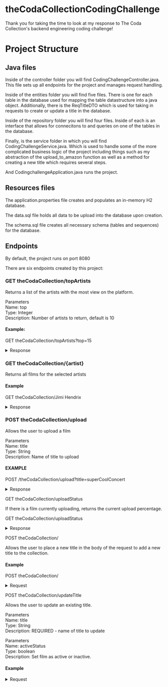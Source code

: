 # theCodaCollectionCodingChallenge

Thank you for taking the time to look at my response to The Coda Collection's backend engineering coding challenge!

# Project Structure

## Java files

Inside of the controller folder you will find CodingChallengeController.java. This file sets up all endpoints for the project and manages request handling. 

Inside of the entities folder you will find five files. There is one for each table in the database used for mapping the table datastructure into a java object. Additionally, there is the ReqTitleDTO which is used for taking in requests to create or update a title in the database.

Inside of the repository folder you will find four files. Inside of each is an interface that allows for connecitons to and queries on one of the tables in the database. 

Finally, is the service folder in which you will find CodingChallengeService.java. Which is used to handle some of the more complicated business logic of the project including things such as my abstraction of the upload_to_amazon function as well as a method for creating a new title which requires several steps.

And CodingchallengeApplication.java runs the project. 

## Resources files

The application.properties file creates and populates an in-memory H2 database.

The data.sql file holds all data to be upload into the database upon creation.

The schema.sql file creates all necessary schema (tables and sequences) for the database.

## Endpoints

By default, the project runs on port 8080

There are six endpoints created by this project:

### GET theCodaCollection/topArtists

Returns a list of the artists with the most view on the platform.

Parameters <br />
Name: top <br />
Type: Integer <br />
Description: Number of artists to return, default is 10

#### Example:
GET theCodaCollection/topArtists?top=15

<details>
<summary>Response</summary>
'''
[
    "Jimi Hendrix",
    "The Rolling Stones",
    "Stiff Little Fingers",
    "Arc Angels",
    "Jesus Jones",
    "The Wonder Stuff",
    "Paul Simon",
    "Hawkwind",
    "Marvin Gaye",
    "Stevie Ray Vaughan",
    "Human League",
    "Pearl Jam",
    "Noel Gallagher",
    "Desmond Dekker",
    "Jane's Addiction"
]
'''
</details>

### GET theCodaCollection/{artist}

Returns all films for the selected artists

#### Example
GET theCodaCollection/Jimi Hendrix

<details>
<summary>Response</summary>
```
[
    {
        "id": 16,
        "title": "Live at Woodstock",
        "genre": "Classic Rock",
        "artist": "Jimi Hendrix",
        "venue": "Woodstock Music and Art Fair",
        "active": true
    },
    {
        "id": 17,
        "title": "Electric Church",
        "genre": "Classic Rock",
        "artist": "Jimi Hendrix",
        "venue": null,
        "active": true
    },
    {
        "id": 18,
        "title": "Blue Wild Angel: Live at the Isle of Wight",
        "genre": "Classic Rock",
        "artist": "Jimi Hendrix",
        "venue": "Isle of Wight Festival",
        "active": true
    },
    {
        "id": 19,
        "title": "Music, Money, Madness...Jimi Hendrix in Maui",
        "genre": "Classic Rock",
        "artist": "Jimi Hendrix",
        "venue": null,
        "active": true
    },
    {
        "id": 56,
        "title": "BBC Sessions",
        "genre": "Classic Rock",
        "artist": "Jimi Hendrix",
        "venue": null,
        "active": true
    },
    {
        "id": 57,
        "title": "At Last...The Beginning: The Making of Electric Ladyland",
        "genre": "Classic Rock",
        "artist": "Jimi Hendrix",
        "venue": null,
        "active": true
    },
    {
        "id": 58,
        "title": "The Dick Cavett Show Documentary",
        "genre": "Classic Rock",
        "artist": "Jimi Hendrix",
        "venue": null,
        "active": true
    },
    {
        "id": 59,
        "title": "American Landing : Jimi Hendrix Live at Monterey",
        "genre": "Classic Rock",
        "artist": "Jimi Hendrix",
        "venue": "Monterey County Fairgrounds",
        "active": true
    },
    {
        "id": 60,
        "title": "Jimi Plays Berkeley",
        "genre": "Classic Rock",
        "artist": "Jimi Hendrix",
        "venue": "Berkeley Community Theatre",
        "active": true
    },
    {
        "id": 61,
        "title": "Band of Gypsys Documentary",
        "genre": "Classic Rock",
        "artist": "Jimi Hendrix",
        "venue": null,
        "active": true
    },
    {
        "id": 62,
        "title": "Hear My Train A Cominü",
        "genre": "Classic Rock",
        "artist": "Jimi Hendrix",
        "venue": null,
        "active": true
    }
]
```
</details>

### POST theCodaCollection/upload

Allows the user to upload a film

Parameters <br />
Name: title <br />
Type: String <br />
Description: Name of title to upload

#### EXAMPLE
POST /theCodaCollection/upload?title=superCoolConcert

<details>
<summary>Response</summary>
```
Upload of superCoolConcert10 in progress!
```
</details>

GET theCodaCollection/uploadStatus

If there is a film currently uploading, returns the current upload percentage.

GET theCodaCollection/uploadStatus

<details>
<summary>Response</summary>
```
current upload status: 80%
```
</details>

POST theCodaCollection/

Allows the user to place a new title in the body of the request to add a new title to the collection.

#### Example

POST theCodaCollection/

<details>
<summary>Request</summary>
```
{
    "artist" : {
        "name" : "Super Idol",
        "genre" : "Pop"
    }, 
    "venue" : {
        "city" : "Dallas",
        "country" : "United States",
        "name" : "The Hit Pavillion"
    }, 
    "title" : {
        "title" : "Super Idol's Super Summer",
        "genre" : "Pop",
        "artist" : "Super Idol",
        "venue" : "The Hit Pavillion",
        "active" : true
    }
}
```
<summary>Response</summary>
```
```
</details>

POST theCodaCollection/updateTitle


Allows the user to update an existing title.

Parameters <br />
Name: title <br />
Type: String <br />
Description: REQUIRED - name of title to update

Parameters <br />
Name: activeStatus <br />
Type: boolean <br />
Description: Set film as active or inactive.

#### Example

<details>
<summary>Request</summary>
```
{
    "venue" : {
        "city" : "Dallas",
        "country" : "United States",
        "name" : "My Mom's Backyard"
    }
}
```
<summary>Response</summary>
```
```
</details>
